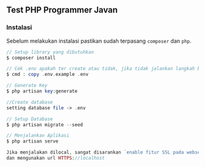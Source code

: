 ## Test PHP Programmer Javan

### Instalasi

Sebelum melakukan instalasi pastikan sudah terpasang `composer` dan `php`.

```php
// Setup library yang dibutuhkan
$ composer install

// Cek .env apakah ter create atau tidak, jika tidak jalankan langkah berikut 
$ cmd : copy .env.example .env

// Generate Key
$ php artisan key:generate

//Create database
setting database file -> .env 

// Setup Database
$ php artisan migrate --seed

// Menjalankan Aplikasi
$ php artisan serve

Jika menjalakan dilocal, sangat disarankan `enable fitur SSL pada webserver localhost` untuk mengaktifkan fitur kamera
dan mengunakan url HTTPS://localhost
```